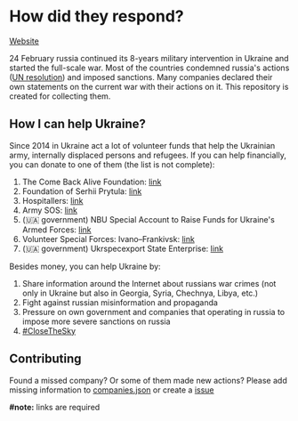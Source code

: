 # How did they respond?
[Website](https://how-did-they-respond.onrender.com/)

24 February russia continued its 8-years military intervention in Ukraine and started the full-scale war. Most of the countries condemned russia's actions  ([UN resolution](https://www.aljazeera.com/news/2022/3/3/unga-resolution-against-ukraine-invasion-full-text)) and imposed sanctions. Many companies declared their own statements on the current war with their actions on it. This repository is created for collecting them.

## How I can help Ukraine?
Since 2014 in Ukraine act a lot of volunteer funds that help the Ukrainian army, internally displaced persons and refugees. If you can help financially, you can donate to one of them (the list is not complete):
1. The Come Back Alive Foundation: [link](https://www.comebackalive.in.ua/)
2. Foundation of Serhii Prytula: [link](https://www.prytula-co.org/)
3. Hospitallers: [link](https://www.facebook.com/1554490484835854/posts/3152910124993874/)
4. Army SOS: [link](https://armysos.com.ua/en)
5. (🇺🇦 government) NBU Special Account to Raise Funds for Ukraine's Armed Forces: [link](https://bank.gov.ua/en/news/all/natsionalniy-bank-vidkriv-spetsrahunok-dlya-zboru-koshtiv-na-potrebi-armiyi)
6. Volunteer Special Forces: Ivano–Frankivsk: [link](https://purring-sceptre-959.notion.site/Volunteer-Special-Forces-Ivano-Frankivsk-458d4e959ec5441cae23ccc7a2570da6)
7. (🇺🇦 government) Ukrspecexport State Enterprise: [link](https://ukroboronprom.com.ua/en/)

Besides money, you can help Ukraine by:
1. Share information around the Internet about russians war crimes (not only in Ukraine but also in Georgia, Syria, Chechnya, Libya, etc.)
2. Fight against russian misinformation and propaganda
3. Pressure on own government and companies that operating in russia to impose more severe sanctions on russia
4. [#CloseTheSky](https://twitter.com/hashtag/closethesky)

## Contributing
Found a missed company? Or some of them made new actions? Please add missing information to [companies.json](https://github.com/Syarol/how-did-they-respond/blob/main/src/companies.json) or create a [issue](https://github.com/Syarol/how-did-they-respond/issues/new)

**\#note:** links are required
